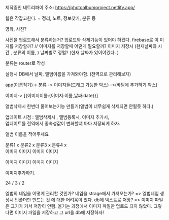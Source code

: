 <!-- @format -->

제작중인 네트리파이 주소: https://photoalbumproject.netlify.app/

웹은 각잡고한다. = 정리, 노트, 정보찾기, 분류 등

영화, 사진?

사진을 업로드해서 분류하는거? 업로드와 삭제기능이 있어야 하겠다. firebase로 이
미  
지를 저장할까? // 이미지를 저장할때 어떤게 필요할까? 이미지 저장시 (현재날짜와
시  
간 , 분류의 이름, ) 날짜별로 정렬? (현재 날짜가 있어야겠다. )

분류는 router로 작성

실행시 DB에서 날짜, 앨범이름을 가져와야함. (전역으로 관리해보자)

app(이름적기)-> 분류 -> 이미지들(드래그 가능한 박스) ->(바텀에 추가하기 박스)

이미지-> [{이미지이름:{이미지:이름,날짜:date}}]

앨범삭제시 한번더 물어보는기능 만들기(앨범이 너무쉽게 삭제되면 안될듯 하다.)

업데이트 시점 : 앨범삭제시 , 앨범등록시, 이미지 추가시,  
업데이트를 전역에서 종속성값이 변화할떄 마다 저장되게 하자.

앨범 이름을 적어주세요

분류1 x 분류2 x 분류3 x 분류4 x  
이미지 이미지 이미지 이미지

이미지 이미지 이미지 이미지

이미지추가하기.

24 / 3 / 2

엘범의 네임을 어떻게 관리할 것인가?
네임을 strage에서 가져오는가? => 엘범네임 생성시 빈폴더만 만드는 것 에 대한 어려움이 있다.
db에 텍스트로 저장? => 이미지 파일은 크기가 커서 저장이 안됌. 옮기는 과정에서 이미지 파일만 업로드 되지 않았다.
그렇다면 이미지 파일을 저장하고 그 url을 db에 저장하자!
